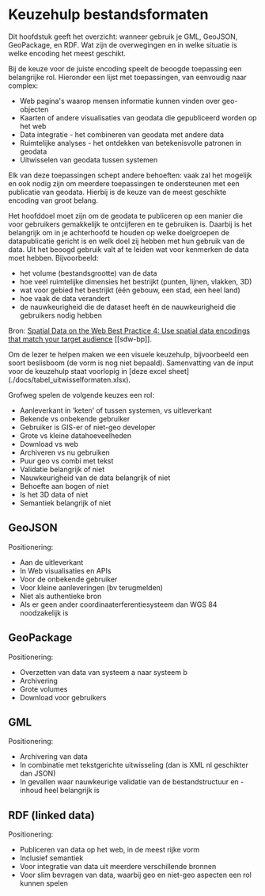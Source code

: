 # Keuzehulp bestandsformaten

Dit hoofdstuk geeft het overzicht: wanneer gebruik je GML, GeoJSON, GeoPackage, en RDF. Wat zijn de overwegingen en in welke situatie is welke encoding het meest geschikt. 

Bij de keuze voor de juiste encoding speelt de beoogde toepassing een belangrijke rol. Hieronder een lijst met toepassingen, van eenvoudig naar complex:

- Web pagina's waarop mensen informatie kunnen vinden over geo-objecten
- Kaarten of andere visualisaties van geodata die gepubliceerd worden op het web 
- Data integratie - het combineren van geodata met andere data 
- Ruimtelijke analyses - het ontdekken van betekenisvolle patronen in geodata
- Uitwisselen van geodata tussen systemen

Elk van deze toepassingen schept andere behoeften: vaak zal het mogelijk en ook nodig zijn om meerdere toepassingen te ondersteunen met een publicatie van geodata. Hierbij is de keuze van de meest geschikte encoding van groot belang.

Het hoofddoel moet zijn om de geodata te publiceren op een manier die voor gebruikers gemakkelijk te ontcijferen en te gebruiken is. Daarbij is het belangrijk om in je achterhoofd te houden op welke doelgroepen de datapublicatie gericht is en welk doel zij hebben met hun gebruik van de data. Uit het beoogd gebruik valt af te leiden wat voor kenmerken de data moet hebben. Bijvoorbeeld:

- het volume (bestandsgrootte) van de data
- hoe veel ruimtelijke dimensies het bestrijkt (punten, lijnen, vlakken, 3D)
- wat voor gebied het bestrijkt (één gebouw, een stad, een heel land)
- hoe vaak de data verandert
- de nauwkeurigheid die de dataset heeft én de nauwkeurigheid die gebruikers nodig hebben

Bron: <a href ="https://www.w3.org/TR/sdw-bp/#semantic-thing">Spatial Data on the Web Best Practice 4: Use spatial data encodings that match your target audience</a> [[sdw-bp]].

<aside class="note">
Om de lezer te helpen maken we een visuele keuzehulp,  bijvoorbeeld een soort beslisboom (de vorm is nog niet bepaald). Samenvatting van de input voor de keuzehulp staat voorlopig in [deze excel sheet](./docs/tabel_uitwisselformaten.xlsx).</aside>

Grofweg spelen de volgende keuzes een rol: 

-	Aanleverkant in ‘keten’ of tussen systemen, vs uitleverkant
-	Bekende vs onbekende gebruiker
-	Gebruiker is GIS-er of niet-geo developer
-	Grote vs kleine datahoeveelheden
-	Download vs web
-	Archiveren vs nu gebruiken
-	Puur geo vs combi met tekst 
-	Validatie belangrijk of niet
-	Nauwkeurigheid van de data belangrijk of niet
-	Behoefte aan bogen of niet
-	Is het 3D data of niet
-	Semantiek belangrijk of niet



## GeoJSON
Positionering: 
- Aan de uitleverkant
- In Web visualisaties en APIs
- Voor de onbekende gebruiker
- Voor kleine aanleveringen (bv terugmelden)
- Niet als authentieke bron
- Als er geen ander coordinaaterferentiesysteem dan WGS 84 noodzakelijk is

## GeoPackage
Positionering: 
- Overzetten van data van systeem a naar systeem b
- Archivering
- Grote volumes
- Download voor gebruikers

## GML
Positionering: 
- Archivering van data
- In combinatie met tekstgerichte uitwisseling (dan is XML nl geschikter dan JSON)
- In gevallen waar nauwkeurige validatie van de bestandstructuur en -inhoud heel belangrijk is

## RDF (linked data)
Positionering: 
- Publiceren van data op het web, in de meest rijke vorm
- Inclusief semantiek
- Voor integratie van data uit meerdere verschillende bronnen
- Voor slim bevragen van data, waarbij geo en niet-geo aspecten een rol kunnen spelen